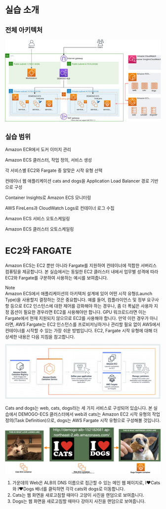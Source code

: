 # 실습 소개

## 전체 아키텍처

![](./images/architecture.svg)

## 실습 범위

Amazon ECR에서 도커 이미지 관리

Amazon ECS 클러스터, 작업 정의, 서비스 생성

각 서비스별 EC2와 Fargate 중 알맞은 시작 유형 선택

컨테이너 웹 애플리케이션 cats and dogs을 Application Load Balancer 경로 기반으로 구성

Container Insights로 Amazon ECS 모니터링

AWS FireLens과 CloudWatch Logs로 컨테이너 로그 수집

Amazon ECS 서비스 오토스케일링

Amazon ECS 클러스터 오토스케일링

# EC2와 FARGATE
Amazon ECS는 EC2 뿐만 아니라 Fargate를 지원하여 컨테이너에 적합한 서버리스 컴퓨팅을 제공합니다. 본 실습에서는 동일한 EC2 클러스터 내에서 업무별 성격에 따라 EC2와 Fargate를 구분하여 사용하는 예시를 보여줍니다.

Note  
Amazon ECS에서 애플리케이션의 아키텍처 설계에 있어 어떤 시작 유형(Launch Type)을 사용할지 결정하는 것은 중요합니다. 예를 들어, 컴플라이언스 및 정부 요구사항 등으로 EC2 인스턴스에 대한 제어를 강화해야 하는 경우나, 좀 더 폭넓은 사용자 지정 옵션이 필요한 경우라면 EC2를 사용해야만 합니다. GPU 워크로드라면 이는 Fargate에서 현재 지원되지 않으므로 EC2를 사용해야 합니다. 만약 이런 경우가 아니라면, AWS Fargate는 EC2 인스턴스를 프로비저닝하거나 관리할 필요 없이 AWS에서 컨테이너를 시작할 수 있는 가장 쉬운 방법입니다. EC2, Fargate 시작 유형에 대해 더 상세한 내용은 다음 지침을 참고합니다.

![](./images/ec2fargate.svg)

Cats and dogs는 web, cats, dogs라는 세 가지 서비스로 구성되어 있습니다. 본 실습에서 DEMOGO-ECS 클러스터에서 web과 cats는 Amazon EC2 시작 유형의 작업 정의(Task Definition)으로, dogs는 AWS Fargate 시작 유형으로 구성해볼 것입니다.

![](./images/mixed_architecture.svg)

1. 가운데의 Web은 ALB의 DNS 이름으로 접근할 수 있는 메인 웹 페이지로, I♥Cats와 I♥Dogs 배너를 클릭하면 각각 cats와 dogs로 이동합니다.
2. Cats는 웹 화면을 새로고침할 때마다 고양이 사진을 랜덤으로 보여줍니다.
3. Dogs는 웹 화면을 새로고침할 때마다 강아지 사진을 랜덤으로 보여줍니다.

